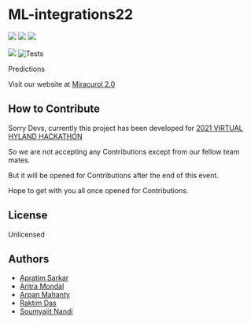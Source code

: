 # ML-integrations22

<!-- Badge -->

![](https://img.shields.io/github/contributors/GCETTB-HYLAND-HACK-22/ML-integrations22)
![](https://img.shields.io/github/commit-activity/m/GCETTB-HYLAND-HACK-22/ML-integrations22)
![](https://img.shields.io/github/last-commit/GCETTB-HYLAND-HACK-22/ML-integrations22)

![](https://img.shields.io/website?url=https%3A%2F%2Fsoumyajitnandi.000webhostapp.com%2F)
![Tests](https://github.com/GCETT-Berhampore/CollegeConnect-Backend/workflows/Tests/badge.svg)


<!-- /Badge -->


Predictions

Visit our website at [Miracurol 2.0](https://soumyajitnandi.000webhostapp.com/)

## How to Contribute

Sorry Devs, currently this project has been developed for [2021 VIRTUAL HYLAND HACKATHON](https://www.hyland.com/en/explore/hy-tech/tech-outreach-overview/hyland-hackathon)

So we are not accepting any Contributions except from our fellow team mates.

But it will be opened for Contributions after the end of this event.

Hope to get with you all once opened for Contributions.


## License

Unlicensed

## Authors
- [Apratim Sarkar](@axen46)
- [Aritra Mondal](@Aritra-Mondal)
- [Arpan Mahanty](@Edumate696)
- [Raktim Das](@raktimdas2238)
- [Soumyajit Nandi](@soumyajitnandi1)
